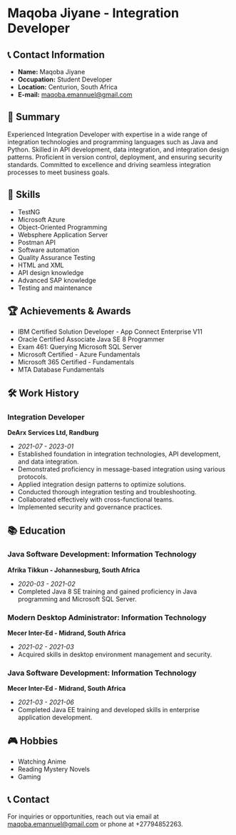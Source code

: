 # Maqoba Jiyane - Integration Developer

## 📞 Contact Information
- **Name:** Maqoba Jiyane
- **Occupation:** Student Developer
- **Location:** Centurion, South Africa
- **E-mail:** maqoba.emannuel@gmail.com

## 🚀 Summary
Experienced Integration Developer with expertise in a wide range of integration technologies and programming languages such as Java and Python. Skilled in API development, data integration, and integration design patterns. Proficient in version control, deployment, and ensuring security standards. Committed to excellence and driving seamless integration processes to meet business goals.

## 🔧 Skills
- TestNG
- Microsoft Azure
- Object-Oriented Programming
- Websphere Application Server
- Postman API
- Software automation
- Quality Assurance Testing
- HTML and XML
- API design knowledge
- Advanced SAP knowledge
- Testing and maintenance

## 🏆 Achievements & Awards
- IBM Certified Solution Developer - App Connect Enterprise V11
- Oracle Certified Associate Java SE 8 Programmer
- Exam 461: Querying Microsoft SQL Server
- Microsoft Certified - Azure Fundamentals
- Microsoft 365 Certified - Fundamentals
- MTA Database Fundamentals

## 🛠️ Work History

### Integration Developer
**DeArx Services Ltd, Randburg**
- *2021-07 - 2023-01*
- Established foundation in integration technologies, API development, and data integration.
- Demonstrated proficiency in message-based integration using various protocols.
- Applied integration design patterns to optimize solutions.
- Conducted thorough integration testing and troubleshooting.
- Collaborated effectively with cross-functional teams.
- Implemented security and governance practices.

## 📚 Education

### Java Software Development: Information Technology
**Afrika Tikkun - Johannesburg, South Africa**
- *2020-03 - 2021-02*
- Completed Java 8 SE training and gained proficiency in Java programming and Microsoft SQL Server.

### Modern Desktop Administrator: Information Technology
**Mecer Inter-Ed - Midrand, South Africa**
- *2021-02 - 2021-03*
- Acquired skills in desktop environment management and security.

### Java Software Development: Information Technology
**Mecer Inter-Ed - Midrand, South Africa**
- *2021-03 - 2021-06*
- Completed Java EE training and developed skills in enterprise application development.

## 🎮 Hobbies
- Watching Anime
- Reading Mystery Novels
- Gaming

## 📞 Contact
For inquiries or opportunities, reach out via email at maqoba.emannuel@gmail.com or phone at +27794852263.
